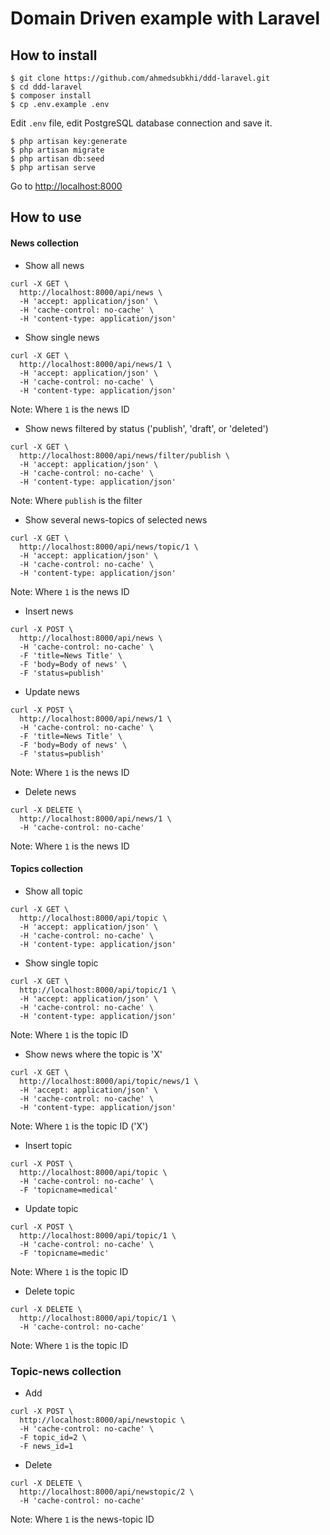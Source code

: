 # Domain Driven example with Laravel

## How to install
```
$ git clone https://github.com/ahmedsubkhi/ddd-laravel.git
$ cd ddd-laravel
$ composer install
$ cp .env.example .env
```
Edit `.env` file, edit PostgreSQL database connection and save it.
```
$ php artisan key:generate
$ php artisan migrate
$ php artisan db:seed
$ php artisan serve
```
Go to [http://localhost:8000](http://localhost:8000)

## How to use

#### News collection

* Show all news
```
curl -X GET \
  http://localhost:8000/api/news \
  -H 'accept: application/json' \
  -H 'cache-control: no-cache' \
  -H 'content-type: application/json'
```

* Show single news
```
curl -X GET \
  http://localhost:8000/api/news/1 \
  -H 'accept: application/json' \
  -H 'cache-control: no-cache' \
  -H 'content-type: application/json'
```
Note: Where `1` is the news ID

* Show news filtered by status ('publish', 'draft', or 'deleted')
```
curl -X GET \
  http://localhost:8000/api/news/filter/publish \
  -H 'accept: application/json' \
  -H 'cache-control: no-cache' \
  -H 'content-type: application/json'
```
Note: Where `publish` is the filter

* Show several news-topics of selected news
```
curl -X GET \
  http://localhost:8000/api/news/topic/1 \
  -H 'accept: application/json' \
  -H 'cache-control: no-cache' \
  -H 'content-type: application/json'
```
Note: Where `1` is the news ID

* Insert news
```
curl -X POST \
  http://localhost:8000/api/news \
  -H 'cache-control: no-cache' \
  -F 'title=News Title' \
  -F 'body=Body of news' \
  -F 'status=publish'
```

* Update news
```
curl -X POST \
  http://localhost:8000/api/news/1 \
  -H 'cache-control: no-cache' \
  -F 'title=News Title' \
  -F 'body=Body of news' \
  -F 'status=publish'
```
Note: Where `1` is the news ID

* Delete news
```
curl -X DELETE \
  http://localhost:8000/api/news/1 \
  -H 'cache-control: no-cache'
```
Note: Where `1` is the news ID




#### Topics collection

* Show all topic
```
curl -X GET \
  http://localhost:8000/api/topic \
  -H 'accept: application/json' \
  -H 'cache-control: no-cache' \
  -H 'content-type: application/json'
```

* Show single topic
```
curl -X GET \
  http://localhost:8000/api/topic/1 \
  -H 'accept: application/json' \
  -H 'cache-control: no-cache' \
  -H 'content-type: application/json'
```
Note: Where `1` is the topic ID

* Show news where the topic is 'X'
```
curl -X GET \
  http://localhost:8000/api/topic/news/1 \
  -H 'accept: application/json' \
  -H 'cache-control: no-cache' \
  -H 'content-type: application/json'
```
Note: Where `1` is the topic ID ('X')

* Insert topic
```
curl -X POST \
  http://localhost:8000/api/topic \
  -H 'cache-control: no-cache' \
  -F 'topicname=medical'
```

* Update topic
```
curl -X POST \
  http://localhost:8000/api/topic/1 \
  -H 'cache-control: no-cache' \
  -F 'topicname=medic'
```
Note: Where `1` is the topic ID

* Delete topic
```
curl -X DELETE \
  http://localhost:8000/api/topic/1 \
  -H 'cache-control: no-cache'
```
Note: Where `1` is the topic ID



### Topic-news collection
* Add
```
curl -X POST \
  http://localhost:8000/api/newstopic \
  -H 'cache-control: no-cache' \
  -F topic_id=2 \
  -F news_id=1
```

* Delete
```
curl -X DELETE \
  http://localhost:8000/api/newstopic/2 \
  -H 'cache-control: no-cache'
```
Note: Where `1` is the news-topic ID


